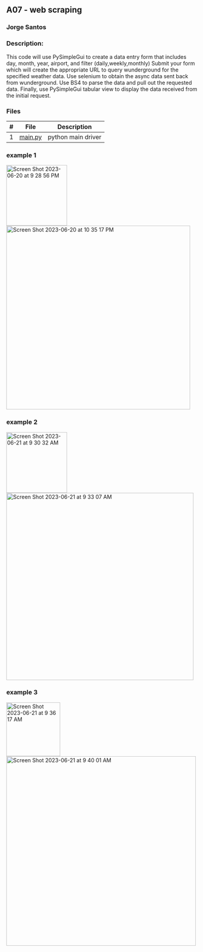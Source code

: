 ## A07 - web scraping
### Jorge Santos
### Description:

This code will use PySimpleGui to create a data entry form that includes day, month, year, airport, and filter (daily,weekly,monthly)
Submit your form which will create the appropriate URL to query wunderground for the specified weather data.
Use selenium to obtain the async data sent back from wunderground.
Use BS4 to parse the data and pull out the requested data.
Finally, use PySimpleGui tabular view to display the data received from the initial request.

### Files

|   #   | File            | Description                                        |
| :---: | --------------- | -------------------------------------------------- |
|   1   | [main.py](https://github.com/jorcsan/4883-SoftwareTools-Santos/blob/main/Assignments/A07/main-10.py)| python main driver    |


### example 1

<img width="160" alt="Screen Shot 2023-06-20 at 9 28 56 PM" src="https://github.com/jorcsan/4883-SoftwareTools-Santos/assets/123038198/09aa2391-6324-4190-8bf9-44cb8f56a744">
<img width="485" alt="Screen Shot 2023-06-20 at 10 35 17 PM" src="https://github.com/jorcsan/4883-SoftwareTools-Santos/assets/123038198/3241747d-786d-4edf-aa8b-a8b87bee7888">

### example 2

<img width="160" alt="Screen Shot 2023-06-21 at 9 30 32 AM" src="https://github.com/jorcsan/4883-SoftwareTools-Santos/assets/123038198/25ac9a95-469d-4cc1-bb04-482202a97766">
<img width="494" alt="Screen Shot 2023-06-21 at 9 33 07 AM" src="https://github.com/jorcsan/4883-SoftwareTools-Santos/assets/123038198/10e72aea-3e41-4d40-b121-f419237033c3">


### example 3

<img width="142" alt="Screen Shot 2023-06-21 at 9 36 17 AM" src="https://github.com/jorcsan/4883-SoftwareTools-Santos/assets/123038198/4abf2856-7dc4-49d5-8f33-0cc1446a1138">
<img width="500" alt="Screen Shot 2023-06-21 at 9 40 01 AM" src="https://github.com/jorcsan/4883-SoftwareTools-Santos/assets/123038198/fa33b6fd-c465-4d7d-85e3-4f86eacba80e">

